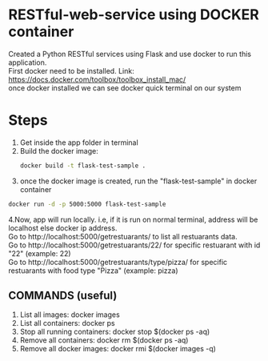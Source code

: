 # RESTful-web-service using DOCKER container

Created a Python RESTful services using Flask and use docker to run this application.                              
First docker need to be installed. Link: https://docs.docker.com/toolbox/toolbox_install_mac/                  
once docker installed we can see docker quick terminal on our system

# Steps
1. Get inside the app folder in terminal                          
2. Build the docker image:                
   ```bash
   docker build -t flask-test-sample .
   ```
3. once the docker image is created, run the "flask-test-sample" in docker container                        
  ```bash
  docker run -d -p 5000:5000 flask-test-sample
  ```
4.Now, app will run locally. i.e, if it is run on normal terminal, address will be localhost else docker ip address.                   
  Go to http://localhost:5000/getrestuarants/  to list all restuarants data.                                   
  Go to http://localhost:5000/getrestuarants/22/ for specific restuarant with id "22" (example: 22)                        
  Go to http://localhost:5000/getrestuarants/type/pizza/ for specific restuarants with food type "Pizza" (example: pizza)            
  
## COMMANDS (useful)
1. List all images: docker images
2. List all containers: docker ps
3. Stop all running containers: docker stop $(docker ps -aq)
4. Remove all containers: docker rm $(docker ps -aq)                    
5. Remove all docker images: docker rmi $(docker images -q)

  
